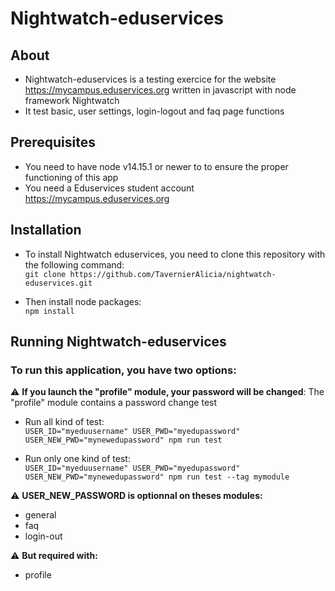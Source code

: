 # Nightwatch-eduservices


## About
* Nightwatch-eduservices is a testing exercice for the website https://mycampus.eduservices.org written in javascript with node framework Nightwatch
* It test basic, user settings, login-logout and faq page functions

## Prerequisites
* You need to have node v14.15.1 or newer to to ensure the proper functioning of this app
* You need a Eduservices student account https://mycampus.eduservices.org

## Installation
* To install Nightwatch eduservices, you need to clone this repository with the following command: <br />
```git clone https://github.com/TavernierAlicia/nightwatch-eduservices.git```

* Then install node packages: <br />
```npm install```


## Running Nightwatch-eduservices
### To run this application, you have two options:
:warning: **If you launch the "profile" module, your password will be changed**: The "profile" module contains a password change test

* Run all kind of test: <br />
```USER_ID="myeduusername" USER_PWD="myedupassword" USER_NEW_PWD="mynewedupassword" npm run test```

* Run only one kind of test: <br />
```USER_ID="myeduusername" USER_PWD="myedupassword" USER_NEW_PWD="mynewedupassword" npm run test --tag mymodule```

:warning: **USER_NEW_PASSWORD is optionnal on theses modules:**
- general
- faq
- login-out

:warning: **But required with:**
- profile

